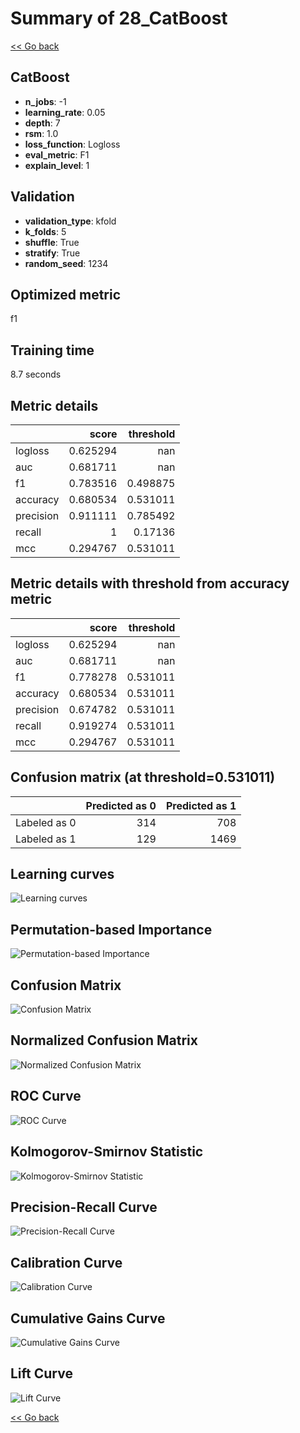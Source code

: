 # Summary of 28_CatBoost

[<< Go back](../README.md)


## CatBoost
- **n_jobs**: -1
- **learning_rate**: 0.05
- **depth**: 7
- **rsm**: 1.0
- **loss_function**: Logloss
- **eval_metric**: F1
- **explain_level**: 1

## Validation
 - **validation_type**: kfold
 - **k_folds**: 5
 - **shuffle**: True
 - **stratify**: True
 - **random_seed**: 1234

## Optimized metric
f1

## Training time

8.7 seconds

## Metric details
|           |    score |   threshold |
|:----------|---------:|------------:|
| logloss   | 0.625294 |  nan        |
| auc       | 0.681711 |  nan        |
| f1        | 0.783516 |    0.498875 |
| accuracy  | 0.680534 |    0.531011 |
| precision | 0.911111 |    0.785492 |
| recall    | 1        |    0.17136  |
| mcc       | 0.294767 |    0.531011 |


## Metric details with threshold from accuracy metric
|           |    score |   threshold |
|:----------|---------:|------------:|
| logloss   | 0.625294 |  nan        |
| auc       | 0.681711 |  nan        |
| f1        | 0.778278 |    0.531011 |
| accuracy  | 0.680534 |    0.531011 |
| precision | 0.674782 |    0.531011 |
| recall    | 0.919274 |    0.531011 |
| mcc       | 0.294767 |    0.531011 |


## Confusion matrix (at threshold=0.531011)
|              |   Predicted as 0 |   Predicted as 1 |
|:-------------|-----------------:|-----------------:|
| Labeled as 0 |              314 |              708 |
| Labeled as 1 |              129 |             1469 |

## Learning curves
![Learning curves](learning_curves.png)

## Permutation-based Importance
![Permutation-based Importance](permutation_importance.png)
## Confusion Matrix

![Confusion Matrix](confusion_matrix.png)


## Normalized Confusion Matrix

![Normalized Confusion Matrix](confusion_matrix_normalized.png)


## ROC Curve

![ROC Curve](roc_curve.png)


## Kolmogorov-Smirnov Statistic

![Kolmogorov-Smirnov Statistic](ks_statistic.png)


## Precision-Recall Curve

![Precision-Recall Curve](precision_recall_curve.png)


## Calibration Curve

![Calibration Curve](calibration_curve_curve.png)


## Cumulative Gains Curve

![Cumulative Gains Curve](cumulative_gains_curve.png)


## Lift Curve

![Lift Curve](lift_curve.png)



[<< Go back](../README.md)
